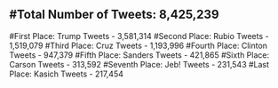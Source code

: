 #Total Number of Tweets: 8,425,239 
---
#First Place: Trump Tweets - 3,581,314
#Second Place: Rubio Tweets - 1,519,079
#Third Place: Cruz Tweets - 1,193,996
#Fourth Place: Clinton Tweets - 947,379
#Fifth Place: Sanders Tweets - 421,865
#Sixth Place: Carson Tweets - 313,592
#Seventh Place: Jeb! Tweets - 231,543
#Last Place: Kasich Tweets - 217,454
